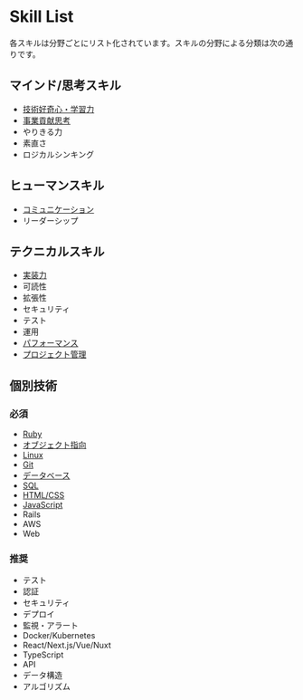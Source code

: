 # Skill List

各スキルは分野ごとにリスト化されています。スキルの分野による分類は次の通りです。

## マインド/思考スキル

- [技術好奇心・学習力](/skilldoc/conceptual_skills/curiosity/README.md)
- [事業貢献思考](/skilldoc/conceptual_skills/business_thinking/README.md)
- やりきる力
- 素直さ
- ロジカルシンキング

## ヒューマンスキル

- [コミュニケーション](/skilldoc/human_skills/communication/README.md)
- リーダーシップ

## テクニカルスキル

- [実装力](/skilldoc/technical_skills/coding_skills/README.md)
- 可読性
- 拡張性
- セキュリティ
- テスト
- 運用
- [パフォーマンス](/skilldoc/technical_skills/performance/README.md)
- [プロジェクト管理](/skilldoc/technical_skills/project_management/README.md)

## 個別技術

### 必須

- [Ruby](/skilldoc/technologies/RUBY.md)
- [オブジェクト指向](/skilldoc/technologies/OBJECT_ORIENTED.md)
- [Linux](/skilldoc/technologies/LINUX.md)
- [Git](/skilldoc/technologies/GIT.md)
- [データベース](/skilldoc/technologies/DATABASE.md)
- [SQL](/skilldoc/technologies/SQL.md)
- [HTML/CSS](/skilldoc/technologies/HTML.md)
- [JavaScript](/skilldoc/technologies/JAVASCRIPT.md)
- Rails
- AWS
- Web

### 推奨

- テスト
- 認証
- セキュリティ
- デプロイ
- 監視・アラート
- Docker/Kubernetes
- React/Next.js/Vue/Nuxt
- TypeScript
- API
- データ構造
- アルゴリズム
